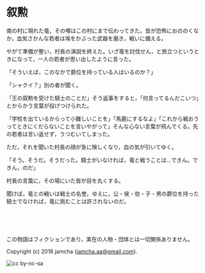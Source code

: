 

# 叙勲

南の村に現れた竜，その噂はこの村にまで伝わってきた。皆が恐怖におののくなか，血気さかんな若者は埃をかぶった武器を磨き，戦いに備える。  

やがて準備が整い，村長の演説を終えた。いざ竜を討伐せん，と旅立つというときになって，一人の若者が思い出したように言った。  

「そういえば，このなかで爵位を持っている人はいるのか？」  

「シャクイ？」別の者が聞く。  

「王の叙勲を受けた騎士のことだ」そう返事をすると，「何言ってるんだこいつ」とからかう言葉が投げつけられた。  

「学校を出ているからって小難しいことを」「馬鹿にするなよ」「これから戦おうってときにくだらないことを言いやがって」そんな心ない言葉が飛んでくる。先の若者は言い返せず，うつむいてしまった。  

ただ，それを聞いた村長の顔が急に険しくなり，血の気が引いてゆく。  

「そう。そうだ。そうだった。騎士がいなければ，竜と戦うことは…できん。できん，のだ」  

村長の言葉に，その場にいた皆が目を丸くする。  

聞けば，竜との戦いは戦士の名誉。ゆえに，公・侯・伯・子・男の爵位を持った騎士でなければ，竜に挑むことは許されないのだ。  

<br>  
<br>  

<br>  

この物語はフィクションであり，実在の人物・団体とは一切関係ありません。  

Copyright (c) 2018 jamcha (jamcha.aa@gmail.com).  

![cc by-nc-sa](https://i.creativecommons.org/l/by-nc-sa/4.0/88x31.png)  

